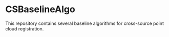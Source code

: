 # CSBaselineAlgo
This repository contains several baseline algorithms for cross-source point cloud registration.
